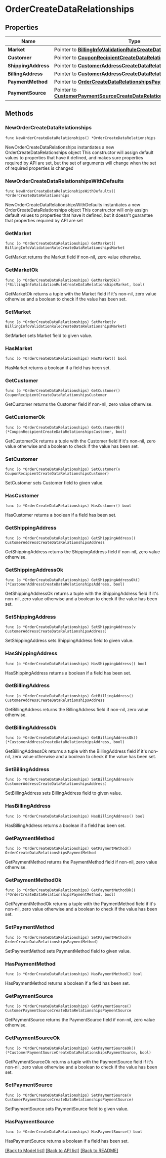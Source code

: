 # OrderCreateDataRelationships

## Properties

Name | Type | Description | Notes
------------ | ------------- | ------------- | -------------
**Market** | Pointer to [**BillingInfoValidationRuleCreateDataRelationshipsMarket**](BillingInfoValidationRuleCreateDataRelationshipsMarket.md) |  | [optional] 
**Customer** | Pointer to [**CouponRecipientCreateDataRelationshipsCustomer**](CouponRecipientCreateDataRelationshipsCustomer.md) |  | [optional] 
**ShippingAddress** | Pointer to [**CustomerAddressCreateDataRelationshipsAddress**](CustomerAddressCreateDataRelationshipsAddress.md) |  | [optional] 
**BillingAddress** | Pointer to [**CustomerAddressCreateDataRelationshipsAddress**](CustomerAddressCreateDataRelationshipsAddress.md) |  | [optional] 
**PaymentMethod** | Pointer to [**OrderCreateDataRelationshipsPaymentMethod**](OrderCreateDataRelationshipsPaymentMethod.md) |  | [optional] 
**PaymentSource** | Pointer to [**CustomerPaymentSourceCreateDataRelationshipsPaymentSource**](CustomerPaymentSourceCreateDataRelationshipsPaymentSource.md) |  | [optional] 

## Methods

### NewOrderCreateDataRelationships

`func NewOrderCreateDataRelationships() *OrderCreateDataRelationships`

NewOrderCreateDataRelationships instantiates a new OrderCreateDataRelationships object
This constructor will assign default values to properties that have it defined,
and makes sure properties required by API are set, but the set of arguments
will change when the set of required properties is changed

### NewOrderCreateDataRelationshipsWithDefaults

`func NewOrderCreateDataRelationshipsWithDefaults() *OrderCreateDataRelationships`

NewOrderCreateDataRelationshipsWithDefaults instantiates a new OrderCreateDataRelationships object
This constructor will only assign default values to properties that have it defined,
but it doesn't guarantee that properties required by API are set

### GetMarket

`func (o *OrderCreateDataRelationships) GetMarket() BillingInfoValidationRuleCreateDataRelationshipsMarket`

GetMarket returns the Market field if non-nil, zero value otherwise.

### GetMarketOk

`func (o *OrderCreateDataRelationships) GetMarketOk() (*BillingInfoValidationRuleCreateDataRelationshipsMarket, bool)`

GetMarketOk returns a tuple with the Market field if it's non-nil, zero value otherwise
and a boolean to check if the value has been set.

### SetMarket

`func (o *OrderCreateDataRelationships) SetMarket(v BillingInfoValidationRuleCreateDataRelationshipsMarket)`

SetMarket sets Market field to given value.

### HasMarket

`func (o *OrderCreateDataRelationships) HasMarket() bool`

HasMarket returns a boolean if a field has been set.

### GetCustomer

`func (o *OrderCreateDataRelationships) GetCustomer() CouponRecipientCreateDataRelationshipsCustomer`

GetCustomer returns the Customer field if non-nil, zero value otherwise.

### GetCustomerOk

`func (o *OrderCreateDataRelationships) GetCustomerOk() (*CouponRecipientCreateDataRelationshipsCustomer, bool)`

GetCustomerOk returns a tuple with the Customer field if it's non-nil, zero value otherwise
and a boolean to check if the value has been set.

### SetCustomer

`func (o *OrderCreateDataRelationships) SetCustomer(v CouponRecipientCreateDataRelationshipsCustomer)`

SetCustomer sets Customer field to given value.

### HasCustomer

`func (o *OrderCreateDataRelationships) HasCustomer() bool`

HasCustomer returns a boolean if a field has been set.

### GetShippingAddress

`func (o *OrderCreateDataRelationships) GetShippingAddress() CustomerAddressCreateDataRelationshipsAddress`

GetShippingAddress returns the ShippingAddress field if non-nil, zero value otherwise.

### GetShippingAddressOk

`func (o *OrderCreateDataRelationships) GetShippingAddressOk() (*CustomerAddressCreateDataRelationshipsAddress, bool)`

GetShippingAddressOk returns a tuple with the ShippingAddress field if it's non-nil, zero value otherwise
and a boolean to check if the value has been set.

### SetShippingAddress

`func (o *OrderCreateDataRelationships) SetShippingAddress(v CustomerAddressCreateDataRelationshipsAddress)`

SetShippingAddress sets ShippingAddress field to given value.

### HasShippingAddress

`func (o *OrderCreateDataRelationships) HasShippingAddress() bool`

HasShippingAddress returns a boolean if a field has been set.

### GetBillingAddress

`func (o *OrderCreateDataRelationships) GetBillingAddress() CustomerAddressCreateDataRelationshipsAddress`

GetBillingAddress returns the BillingAddress field if non-nil, zero value otherwise.

### GetBillingAddressOk

`func (o *OrderCreateDataRelationships) GetBillingAddressOk() (*CustomerAddressCreateDataRelationshipsAddress, bool)`

GetBillingAddressOk returns a tuple with the BillingAddress field if it's non-nil, zero value otherwise
and a boolean to check if the value has been set.

### SetBillingAddress

`func (o *OrderCreateDataRelationships) SetBillingAddress(v CustomerAddressCreateDataRelationshipsAddress)`

SetBillingAddress sets BillingAddress field to given value.

### HasBillingAddress

`func (o *OrderCreateDataRelationships) HasBillingAddress() bool`

HasBillingAddress returns a boolean if a field has been set.

### GetPaymentMethod

`func (o *OrderCreateDataRelationships) GetPaymentMethod() OrderCreateDataRelationshipsPaymentMethod`

GetPaymentMethod returns the PaymentMethod field if non-nil, zero value otherwise.

### GetPaymentMethodOk

`func (o *OrderCreateDataRelationships) GetPaymentMethodOk() (*OrderCreateDataRelationshipsPaymentMethod, bool)`

GetPaymentMethodOk returns a tuple with the PaymentMethod field if it's non-nil, zero value otherwise
and a boolean to check if the value has been set.

### SetPaymentMethod

`func (o *OrderCreateDataRelationships) SetPaymentMethod(v OrderCreateDataRelationshipsPaymentMethod)`

SetPaymentMethod sets PaymentMethod field to given value.

### HasPaymentMethod

`func (o *OrderCreateDataRelationships) HasPaymentMethod() bool`

HasPaymentMethod returns a boolean if a field has been set.

### GetPaymentSource

`func (o *OrderCreateDataRelationships) GetPaymentSource() CustomerPaymentSourceCreateDataRelationshipsPaymentSource`

GetPaymentSource returns the PaymentSource field if non-nil, zero value otherwise.

### GetPaymentSourceOk

`func (o *OrderCreateDataRelationships) GetPaymentSourceOk() (*CustomerPaymentSourceCreateDataRelationshipsPaymentSource, bool)`

GetPaymentSourceOk returns a tuple with the PaymentSource field if it's non-nil, zero value otherwise
and a boolean to check if the value has been set.

### SetPaymentSource

`func (o *OrderCreateDataRelationships) SetPaymentSource(v CustomerPaymentSourceCreateDataRelationshipsPaymentSource)`

SetPaymentSource sets PaymentSource field to given value.

### HasPaymentSource

`func (o *OrderCreateDataRelationships) HasPaymentSource() bool`

HasPaymentSource returns a boolean if a field has been set.


[[Back to Model list]](../README.md#documentation-for-models) [[Back to API list]](../README.md#documentation-for-api-endpoints) [[Back to README]](../README.md)


